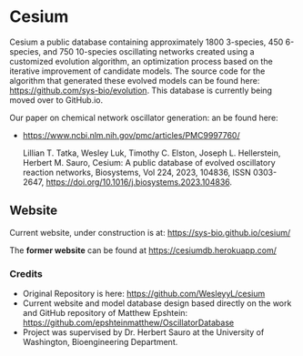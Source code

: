 # Cesium

Cesium a public database containing approximately 1800 3-species, 450 6-species, and 750 10-species oscillating networks created using a customized evolution algorithm, an optimization process based on the iterative improvement of candidate models. The source code for the algorithm that generated these evolved models can be found here: https://github.com/sys-bio/evolution. This database is currently being moved over to GitHub.io. 

Our paper on chemical network oscillator generation: an be found here:
  - https://www.ncbi.nlm.nih.gov/pmc/articles/PMC9997760/

    Lillian T. Tatka, Wesley Luk, Timothy C. Elston, Joseph L. Hellerstein, Herbert M. Sauro, Cesium: A public database of evolved oscillatory reaction networks, Biosystems, Vol 224, 2023, 104836, ISSN 0303-2647, https://doi.org/10.1016/j.biosystems.2023.104836.

## Website
Current website, under construction is at: https://sys-bio.github.io/cesium/

The **former website** can be found at https://cesiumdb.herokuapp.com/


### Credits
- Original Repository is here: https://github.com/WesleyyL/cesium
- Current website and model database design based directly on the work and GitHub repository of Matthew Epshtein: https://github.com/epshteinmatthew/OscillatorDatabase
- Project was supervised by Dr. Herbert Sauro at the University of Washington, Bioengineering Department.




